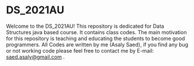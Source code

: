 # DS_2021AU

Welcome to the DS_2021AU! This repository is dedicated for Data Structures java based course. It contains class codes. The main motivation for this repository is teaching and educating the students to become good programmers. All Codes are written by me (Asaly Saed), if you find any bug or not working code please feel free to contact me by E-mail: saed.asaly@gmail.com .